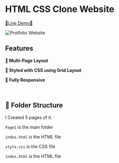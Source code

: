 # HTML CSS Clone Website

[🔗Live Demo🔗](https://sajib.vercel.app/)

![Protfolio Website](https://i.ibb.co/N7xKjdQ/Screenshot-17.png)



## Features

**📖 Multi-Page Layout**

**🎨 Styled with CSS using Grid Layout**

**📱 Fully Responsive**

<br />

## 🚀 Folder Structure

I Created 5 pages of it. <br/>

`Page1` is the main folder <br/>

`index.html` is the HTML file <br/>

`style.css` is the CSS file <br/>

`index.html` is the HTML file <br/>
